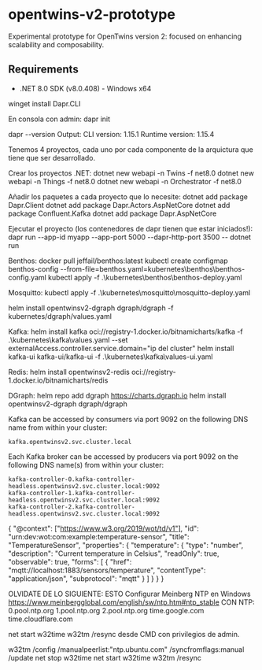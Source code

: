 # opentwins-v2-prototype
Experimental prototype for OpenTwins version 2: focused on enhancing scalability and composability.

## Requirements
- .NET 8.0 SDK (v8.0.408) - Windows x64

winget install Dapr.CLI 

En consola con admin:
dapr init


dapr --version
Output:
CLI version: 1.15.1 
Runtime version: 1.15.4

Tenemos 4 proyectos, cada uno por cada componente de la arquictura que tiene que ser desarrollado.


Crear los proyectos .NET:
dotnet new webapi -n Twins -f net8.0
dotnet new webapi -n Things -f net8.0
dotnet new webapi -n Orchestrator -f net8.0

Añadir los paquetes a cada proyecto que lo necesite:
dotnet add package Dapr.Client
dotnet add package Dapr.Actors.AspNetCore
dotnet add package Confluent.Kafka
dotnet add package Dapr.AspNetCore

Ejecutar el proyecto (los contenedores de dapr tienen que estar iniciados!):
dapr run --app-id myapp --app-port 5000 --dapr-http-port 3500 -- dotnet run

Benthos:
docker pull jeffail/benthos:latest
kubectl create configmap benthos-config --from-file=benthos.yaml=kubernetes\benthos\benthos-config.yaml
kubectl apply -f .\kubernetes\benthos\benthos-deploy.yaml

Mosquitto:
kubectl apply -f .\kubernetes\mosquitto\mosquitto-deploy.yaml

helm install opentwinsv2-dgraph dgraph/dgraph -f kubernetes/dgraph/values.yaml

Kafka:
helm install kafka oci://registry-1.docker.io/bitnamicharts/kafka -f .\kubernetes\kafka\values.yaml --set externalAccess.controller.service.domain="ip del cluster"
helm install kafka-ui kafka-ui/kafka-ui -f .\kubernetes\kafka\values-ui.yaml

Redis:
helm install opentwinsv2-redis oci://registry-1.docker.io/bitnamicharts/redis


DGraph:
helm repo add dgraph https://charts.dgraph.io
helm install opentwinsv2-dgraph dgraph/dgraph


Kafka can be accessed by consumers via port 9092 on the following DNS name from within your cluster:

    kafka.opentwinsv2.svc.cluster.local

Each Kafka broker can be accessed by producers via port 9092 on the following DNS name(s) from within your cluster:

    kafka-controller-0.kafka-controller-headless.opentwinsv2.svc.cluster.local:9092
    kafka-controller-1.kafka-controller-headless.opentwinsv2.svc.cluster.local:9092
    kafka-controller-2.kafka-controller-headless.opentwinsv2.svc.cluster.local:9092

{
  "@context": ["https://www.w3.org/2019/wot/td/v1"],
  "id": "urn:dev:wot:com:example:temperature-sensor",
  "title": "TemperatureSensor",
  "properties": {
    "temperature": {
      "type": "number",
      "description": "Current temperature in Celsius",
      "readOnly": true,
      "observable": true,
      "forms": [
        {
          "href": "mqtt://localhost:1883/sensors/temperature",
          "contentType": "application/json",
          "subprotocol": "mqtt"
        }
      ]
    }
  }
}

OLVIDATE DE LO SIGUIENTE: ESTO Configurar Meinberg NTP en Windows https://www.meinbergglobal.com/english/sw/ntp.htm#ntp_stable
CON NTP:
0.pool.ntp.org
1.pool.ntp.org
2.pool.ntp.org
time.google.com
time.cloudflare.com

net start w32time
w32tm /resync desde CMD con privilegios de admin.

w32tm /config /manualpeerlist:"ntp.ubuntu.com" /syncfromflags:manual /update
net stop w32time
net start w32time
w32tm /resync